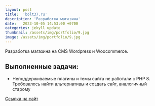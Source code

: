 ```yaml
---
layout: post
title:  'bolt37.ru'
description: 'Разработка магазина'
date:   2023-10-05 14:53:00 +0700
categories: jekyll update
thumbnail: /assets/img/portfolio/9.jpg
image: /assets/img/portfolio/9.jpg
---
```

Разработка магазина на CMS Wordpress и Woocommerce.

## Выполненные задачи:
- Неподдерживаемые плагины и темы сайта не работали с PHP 8. Требовалось найти альтернативы и создать сайт, аналогичный старому

<a href="https://petersburgtravel.com/" target="_blank">Ссылка на сайт</a>